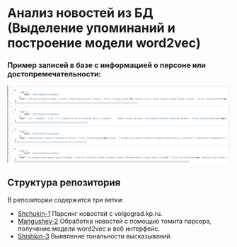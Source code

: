# Анализ новостей из БД (Выделение упоминаний и построение модели word2vec)

### Пример записей в базе с информацией о персоне или достопремечательности:
![](https://github.com/alexmangushev/NLP_news_analyzer/blob/Mangushev-2/img/data_example.png)

## Структура репозитория
В репозитории содержится три ветки:
* [Shchukin-1](https://github.com/alexmangushev/NLP_news_analyzer/tree/Shchukin-1) Парсинг новостей с volgograd.kp.ru.
* [Mangushev-2](https://github.com/alexmangushev/NLP_news_analyzer/tree/Mangushev-2) Обработка новостей с помощью томита парсера, получение модели word2vec и веб интерфейс.
* [Shishkin-3](https://github.com/alexmangushev/NLP_news_analyzer/tree/Shishkin-3) Выявление тональности высказываний.

